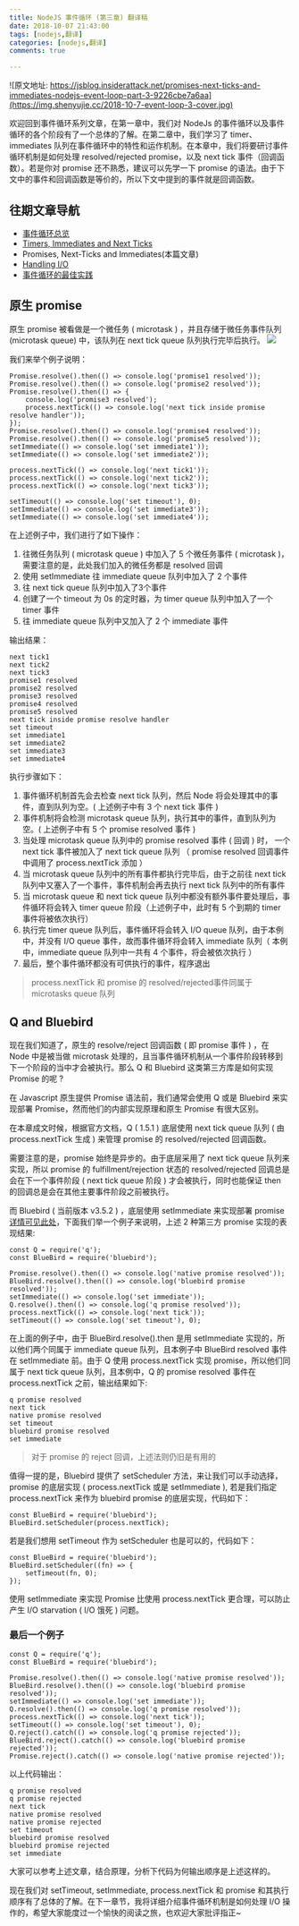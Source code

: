 ```yaml
---
title: NodeJS 事件循环 (第三章) 翻译稿
date: 2018-10-07 21:43:00
tags: [nodejs,翻译]
categories: [nodejs,翻译]
comments: true

---
```


![原文地址: https://jsblog.insiderattack.net/promises-next-ticks-and-immediates-nodejs-event-loop-part-3-9226cbe7a6aa](https://img.shenyujie.cc/2018-10-7-event-loop-3-cover.jpg)

欢迎回到事件循环系列文章，在第一章中，我们对 NodeJs 的事件循环以及事件循环的各个阶段有了一个总体的了解。在第二章中，我们学习了 timer、immediates 队列在事件循环中的特性和运作机制。在本章中，我们将要研讨事件循环机制是如何处理 resolved/rejected promise，以及 next tick 事件（回调函数）。若是你对 promise 还不熟悉，建议可以先学一下 promise 的语法。由于下文中的事件和回调函数是等价的，所以下文中提到的事件就是回调函数。

<!--more-->

## 往期文章导航
+ [事件循环总览](//www.shenyujie.cc/2018/10/07/event-loop-1/)
+ [Timers, Immediates and Next Ticks](//www.shenyujie.cc/2018/10/07/event-loop-2/)
+ Promises, Next-Ticks and Immediates(本篇文章)
+ [Handling I/O](//www.shenyujie.cc/2018/10/07/event-loop-4/)
+ [事件循环的最佳实践](//www.shenyujie.cc/2018/10/07/event-loop-5/)

## 原生 promise 
原生 promise 被看做是一个微任务 ( microtask ) ，并且存储于微任务事件队列 (microtask queue) 中，该队列在 next tick queue 队列执行完毕后执行。
![](https://img.shenyujie.cc/2018-9-29-event-loop-part-one-5.png)

我们来举个例子说明：

```
Promise.resolve().then(() => console.log('promise1 resolved'));
Promise.resolve().then(() => console.log('promise2 resolved'));
Promise.resolve().then(() => {
    console.log('promise3 resolved');
    process.nextTick(() => console.log('next tick inside promise resolve handler'));
});
Promise.resolve().then(() => console.log('promise4 resolved'));
Promise.resolve().then(() => console.log('promise5 resolved'));
setImmediate(() => console.log('set immediate1'));
setImmediate(() => console.log('set immediate2'));

process.nextTick(() => console.log('next tick1'));
process.nextTick(() => console.log('next tick2'));
process.nextTick(() => console.log('next tick3'));

setTimeout(() => console.log('set timeout'), 0);
setImmediate(() => console.log('set immediate3'));
setImmediate(() => console.log('set immediate4'));
```

在上述例子中，我们进行了如下操作：

1. 往微任务队列 ( microtask queue ) 中加入了 5 个微任务事件 ( microtask )，需要注意的是，此处我们加入的微任务都是 resolved 回调
2. 使用 setImmediate 往 immediate queue 队列中加入了 2 个事件
3. 往 next tick queue 队列中加入了3个事件
4. 创建了一个 timeout 为 0s 的定时器，为 timer queue 队列中加入了一个 timer 事件
5. 往 immediate queue 队列中又加入了 2 个 immediate 事件 

输出结果： 

```
next tick1
next tick2
next tick3
promise1 resolved
promise2 resolved
promise3 resolved
promise4 resolved
promise5 resolved
next tick inside promise resolve handler
set timeout
set immediate1
set immediate2
set immediate3
set immediate4
```
执行步骤如下：

1. 事件循环机制首先会去检查 next tick 队列，然后 Node 将会处理其中的事件，直到队列为空。( 上述例子中有 3 个 next tick 事件 )
2. 事件机制将会检测 microtask queue 队列，执行其中的事件，直到队列为空。( 上述例子中有 5 个 promise resolved 事件 )
3. 当处理 microtask queue 队列中的 promise resolved 事件 ( 回调 ) 时， 一个 next tick 事件被加入了 next tick queue 队列 （ promise resolved 回调事件中调用了 process.nextTick 添加 ）
4. 当 microtask queue 队列中的所有事件都执行完毕后，由于之前往 next tick 队列中又塞入了一个事件，事件机制会再去执行 next tick 队列中的所有事件
5. 当 microtask queue 和 next tick queue 队列中都没有额外事件要处理后，事件循环将会转入 timer queue 阶段（上述例子中，此时有 5 个到期的 timer 事件将被依次执行）
6. 执行完 timer queue 队列后，事件循环将会转入 I/O queue 队列，由于本例中，并没有 I/O queue 事件，故而事件循环将会转入 immediate 队列（ 本例中，immediate queue 队列中一共有 4 个事件，将会被依次执行 ）
7. 最后，整个事件循环都没有可供执行的事件，程序退出

> process.nextTick 和 promise 的 resolved/rejected事件同属于 microtasks queue 队列

## Q and Bluebird
现在我们知道了，原生的 resolve/reject 回调函数 ( 即 promise 事件 ) ，在 Node 中是被当做 microtask 处理的，且当事件循环机制从一个事件阶段转移到下一个阶段的当中才会被执行。那么 Q 和 Bluebird 这类第三方库是如何实现 Promise 的呢 ?  

在 Javascript 原生提供 Promise 语法前，我们通常会使用 Q 或是 Bluebird 来实现部署 Promise，然而他们的内部实现原理和原生 Promise 有很大区别。  

在本章成文时候，根据官方文档，Q ( 1.5.1 ) 底层使用 next tick queue 队列 ( 由 process.nextTick 生成 ) 来管理 promise 的 resolved/rejected 回调函数。  

需要注意的是，promise 始终是异步的。由于底层采用了 next tick queue 队列来实现，所以 promise 的 fulfillment/rejection 状态的 resolved/rejected 回调总是会在下一个事件阶段 ( next tick queue 阶段 ) 才会被执行，同时也能保证 then 的回调总是会在其他主要事件阶段之前被执行。  

而 Bluebird ( 当前版本 v3.5.2 ) ，底层使用 setImmediate 来实现部署 promise [详情可见此处](https://github.com/petkaantonov/bluebird/blob/master/src/schedule.js#L12)，下面我们举一个例子来说明，上述 2 种第三方 promise 实现的表现结果:

```
const Q = require('q');
const BlueBird = require('bluebird');

Promise.resolve().then(() => console.log('native promise resolved'));
BlueBird.resolve().then(() => console.log('bluebird promise resolved'));
setImmediate(() => console.log('set immediate'));
Q.resolve().then(() => console.log('q promise resolved'));
process.nextTick(() => console.log('next tick'));
setTimeout(() => console.log('set timeout'), 0);
```

在上面的例子中，由于 BlueBird.resolve().then 是用 setImmediate 实现的，所以他们两个同属于 immediate queue 队列，且本例子中 BlueBird resolved 事件在 setImmediate 前。由于 Q 使用 process.nextTick 实现 promise，所以他们同属于 next tick queue 队列，且本例中，Q 的 promise resolved 事件在 process.nextTick 之前，输出结果如下:  

```
q promise resolved
next tick
native promise resolved
set timeout
bluebird promise resolved
set immediate
```

> 对于 promise 的 reject 回调，上述法则仍旧是有用的

值得一提的是，Bluebird 提供了 setScheduler 方法，来让我们可以手动选择，promise 的底层实现 ( process.nextTick 或是 setImmediate ), 若是我们指定 process.nextTick 来作为 bluebird promise 的底层实现，代码如下：  

```
const BlueBird = require('bluebird');
BlueBird.setScheduler(process.nextTick);
```

若是我们想用 setTimeout 作为 setScheduler 也是可以的，代码如下：

```
const BlueBird = require('bluebird');
BlueBird.setScheduler((fn) => {
    setTimeout(fn, 0);
});
```

使用 setImmediate 来实现 Promise 比使用 process.nextTick 更合理，可以防止产生 I/O starvation ( I/O 饿死 ) 问题。

### 最后一个例子

```
const Q = require('q');
const BlueBird = require('bluebird');

Promise.resolve().then(() => console.log('native promise resolved'));
BlueBird.resolve().then(() => console.log('bluebird promise resolved'));
setImmediate(() => console.log('set immediate'));
Q.resolve().then(() => console.log('q promise resolved'));
process.nextTick(() => console.log('next tick'));
setTimeout(() => console.log('set timeout'), 0);
Q.reject().catch(() => console.log('q promise rejected'));
BlueBird.reject().catch(() => console.log('bluebird promise rejected'));
Promise.reject().catch(() => console.log('native promise rejected'));
```

以上代码输出：

```
q promise resolved
q promise rejected
next tick
native promise resolved
native promise rejected
set timeout
bluebird promise resolved
bluebird promise rejected
set immediate
```

大家可以参考上述文章，结合原理，分析下代码为何输出顺序是上述这样的。

现在我们对 setTimeout, setImmediate, process.nextTick 和 promise 和其执行顺序有了总体的了解。在下一章节，我将详细介绍事件循环机制是如何处理 I/O 操作的，希望大家能度过一个愉快的阅读之旅，也欢迎大家批评指正~
